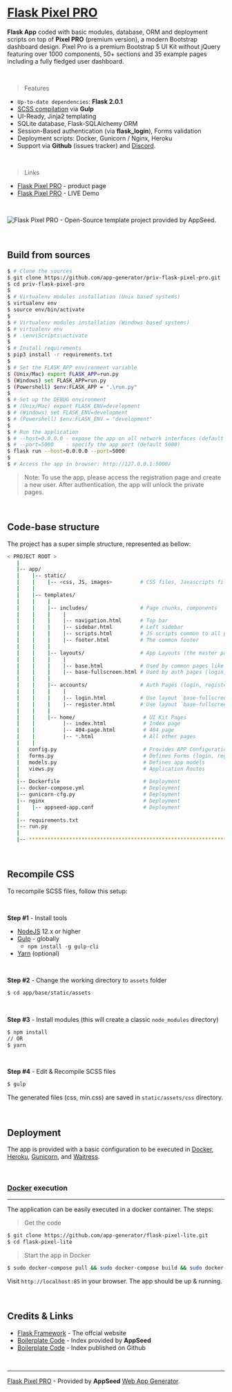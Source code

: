 # [Flask Pixel PRO](https://appseed.us/apps/flask-apps/flask-pixel-uikit-pro)

**Flask App** coded with basic modules, database, ORM and deployment scripts on top of **Pixel PRO** (premium version), a modern Bootstrap dashboard design. Pixel Pro is a premium Bootstrap 5 UI Kit without jQuery featuring over 1000 components, 50+ sections and 35 example pages including a fully fledged user dashboard.

<br />

> Features

- `Up-to-date dependencies`: **Flask 2.0.1**
- [SCSS compilation](#recompile-css) via **Gulp**
- UI-Ready, Jinja2 templating
- SQLite database, Flask-SQLAlchemy ORM
- Session-Based authentication (via **flask_login**), Forms validation
- Deployment scripts: Docker, Gunicorn / Nginx, Heroku
- Support via **Github** (issues tracker) and [Discord](https://discord.gg/fZC6hup).

<br />

> Links

- [Flask Pixel PRO](https://appseed.us/apps/flask-apps/flask-pixel-uikit-pro) - product page
- [Flask Pixel PRO](https://flask-pixel-pro.appseed-srv1.com/) - LIVE Demo

<br />

![Flask Pixel PRO - Open-Source template project provided by AppSeed.](https://raw.githubusercontent.com/app-generator/flask-pixel-uikit-pro/master/media/flask-pixel-uikit-pro-screen.png)

<br />

## Build from sources

```bash
$ # Clone the sources
$ git clone https://github.com/app-generator/priv-flask-pixel-pro.git
$ cd priv-flask-pixel-pro
$
$ # Virtualenv modules installation (Unix based systems)
$ virtualenv env
$ source env/bin/activate
$
$ # Virtualenv modules installation (Windows based systems)
$ # virtualenv env
$ # .\env\Scripts\activate
$
$ # Install requirements
$ pip3 install -r requirements.txt
$
$ # Set the FLASK_APP environment variable
$ (Unix/Mac) export FLASK_APP=run.py
$ (Windows) set FLASK_APP=run.py
$ (Powershell) $env:FLASK_APP = ".\run.py"
$
$ # Set up the DEBUG environment
$ # (Unix/Mac) export FLASK_ENV=development
$ # (Windows) set FLASK_ENV=development
$ # (Powershell) $env:FLASK_ENV = "development"
$
$ # Run the application
$ # --host=0.0.0.0 - expose the app on all network interfaces (default 127.0.0.1)
$ # --port=5000    - specify the app port (default 5000)  
$ flask run --host=0.0.0.0 --port=5000
$
$ # Access the app in browser: http://127.0.0.1:5000/
```

> Note: To use the app, please access the registration page and create a new user. After authentication, the app will unlock the private pages.

<br />

## Code-base structure

The project has a super simple structure, represented as bellow:

```bash
< PROJECT ROOT >
   |
   |-- app/
   |    |-- static/
   |    |    |-- <css, JS, images>         # CSS files, Javascripts files
   |    |
   |    |-- templates/
   |    |    |
   |    |    |-- includes/                 # Page chunks, components
   |    |    |    |
   |    |    |    |-- navigation.html      # Top bar
   |    |    |    |-- sidebar.html         # Left sidebar
   |    |    |    |-- scripts.html         # JS scripts common to all pages
   |    |    |    |-- footer.html          # The common footer
   |    |    |
   |    |    |-- layouts/                  # App Layouts (the master pages)
   |    |    |    |
   |    |    |    |-- base.html            # Used by common pages like index, UI
   |    |    |    |-- base-fullscreen.html # Used by auth pages (login, register)
   |    |    |
   |    |    |-- accounts/                 # Auth Pages (login, register)
   |    |    |    |
   |    |    |    |-- login.html           # Use layout `base-fullscreen.html`
   |    |    |    |-- register.html        # Use layout `base-fullscreen.html`  
   |    |    |
   |    |    |-- home/                      # UI Kit Pages
   |    |         |-- index.html            # Index page
   |    |         |-- 404-page.html         # 404 page
   |    |         |-- *.html                # All other pages
   |    |
   |   config.py                            # Provides APP Configuration 
   |   forms.py                             # Defines Forms (login, register) 
   |   models.py                            # Defines app models 
   |   views.py                             # Application Routes 
   |
   |-- Dockerfile                           # Deployment
   |-- docker-compose.yml                   # Deployment
   |-- gunicorn-cfg.py                      # Deployment   
   |-- nginx                                # Deployment
   |    |-- appseed-app.conf                # Deployment 
   |
   |-- requirements.txt
   |-- run.py
   |
   |-- ************************************************************************
```

<br />

## Recompile CSS

To recompile SCSS files, follow this setup:

<br />

**Step #1** - Install tools

- [NodeJS](https://nodejs.org/en/) 12.x or higher
- [Gulp](https://gulpjs.com/) - globally 
    - `npm install -g gulp-cli`
- [Yarn](https://yarnpkg.com/) (optional) 

<br />

**Step #2** - Change the working directory to `assets` folder

```bash
$ cd app/base/static/assets
```

<br />

**Step #3** - Install modules (this will create a classic `node_modules` directory)

```bash
$ npm install
// OR
$ yarn
```

<br />

**Step #4** - Edit & Recompile SCSS files 

```bash
$ gulp
```

The generated files (css, min.css) are saved in `static/assets/css` directory.

<br />

## Deployment

The app is provided with a basic configuration to be executed in [Docker](https://www.docker.com/), [Heroku](https://www.heroku.com/), [Gunicorn](https://gunicorn.org/), and [Waitress](https://docs.pylonsproject.org/projects/waitress/en/stable/).

<br />

### [Docker](https://www.docker.com/) execution
---

The application can be easily executed in a docker container. The steps:

> Get the code

```bash
$ git clone https://github.com/app-generator/flask-pixel-lite.git
$ cd flask-pixel-lite
```

> Start the app in Docker

```bash
$ sudo docker-compose pull && sudo docker-compose build && sudo docker-compose up -d
```

Visit `http://localhost:85` in your browser. The app should be up & running.

<br />

## Credits & Links

- [Flask Framework](https://www.palletsprojects.com/p/flask/) - The offcial website
- [Boilerplate Code](https://appseed.us/boilerplate-code) - Index provided by **AppSeed**
- [Boilerplate Code](https://github.com/app-generator/boilerplate-code) - Index published on Github

<br />

---
[Flask Pixel PRO](https://appseed.us/apps/flask-apps/flask-pixel-uikit-pro) - Provided by **AppSeed** [Web App Generator](https://appseed.us/app-generator).
